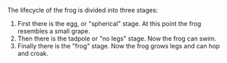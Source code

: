 The lifecycle of the frog is divided into three stages:

1. First there is the egg, or "spherical" stage. At this point the frog resembles a small grape.
2. Then there is the tadpole or "no legs" stage. Now the frog can swim.
3. Finally there is the "frog" stage. Now the frog grows legs and can hop and croak.
